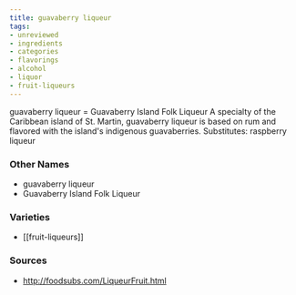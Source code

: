```yaml
---
title: guavaberry liqueur
tags:
- unreviewed
- ingredients
- categories
- flavorings
- alcohol
- liquor
- fruit-liqueurs
---
```

guavaberry liqueur = Guavaberry Island Folk Liqueur A specialty of the Caribbean island of St. Martin, guavaberry liqueur is based on rum and flavored with the island's indigenous guavaberries. Substitutes: raspberry liqueur

### Other Names

* guavaberry liqueur
* Guavaberry Island Folk Liqueur

### Varieties

* [[fruit-liqueurs]]

### Sources
* http://foodsubs.com/LiqueurFruit.html
